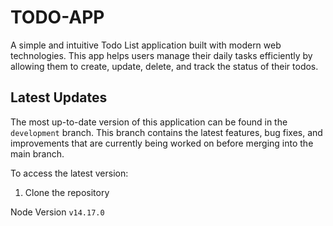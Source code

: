 # TODO-APP
A simple and intuitive Todo List application built with modern web technologies. This app helps users manage their daily tasks efficiently by allowing them to create, update, delete, and track the status of their todos.

## Latest Updates

The most up-to-date version of this application can be found in the `development` branch. This branch contains the latest features, bug fixes, and improvements that are currently being worked on before merging into the main branch.

To access the latest version:
1. Clone the repository

Node Version 
`v14.17.0`
